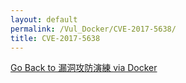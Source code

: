 ```yaml
---
layout: default
permalink: /Vul_Docker/CVE-2017-5638/
title: CVE-2017-5638
---
```

[Go Back to 漏洞攻防演練 via Docker](https://liuelves.github.io/Vul_Docker/)


